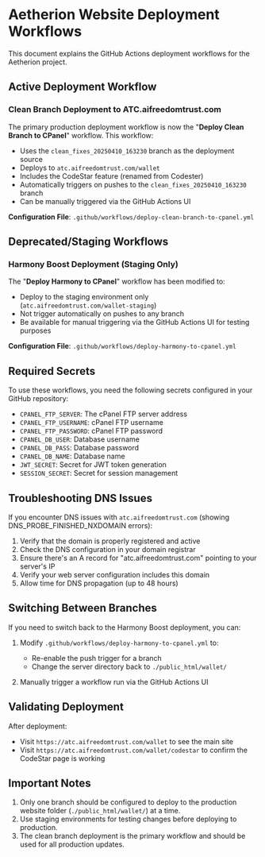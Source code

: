 # Aetherion Website Deployment Workflows

This document explains the GitHub Actions deployment workflows for the Aetherion project.

## Active Deployment Workflow

### Clean Branch Deployment to ATC.aifreedomtrust.com

The primary production deployment workflow is now the "**Deploy Clean Branch to CPanel**" workflow. This workflow:

- Uses the `clean_fixes_20250410_163230` branch as the deployment source
- Deploys to `atc.aifreedomtrust.com/wallet`
- Includes the CodeStar feature (renamed from Codester)
- Automatically triggers on pushes to the `clean_fixes_20250410_163230` branch
- Can be manually triggered via the GitHub Actions UI

**Configuration File**: `.github/workflows/deploy-clean-branch-to-cpanel.yml`

## Deprecated/Staging Workflows

### Harmony Boost Deployment (Staging Only)

The "**Deploy Harmony to CPanel**" workflow has been modified to:

- Deploy to the staging environment only (`atc.aifreedomtrust.com/wallet-staging`)
- Not trigger automatically on pushes to any branch
- Be available for manual triggering via the GitHub Actions UI for testing purposes

**Configuration File**: `.github/workflows/deploy-harmony-to-cpanel.yml`

## Required Secrets

To use these workflows, you need the following secrets configured in your GitHub repository:

- `CPANEL_FTP_SERVER`: The cPanel FTP server address
- `CPANEL_FTP_USERNAME`: cPanel FTP username
- `CPANEL_FTP_PASSWORD`: cPanel FTP password
- `CPANEL_DB_USER`: Database username
- `CPANEL_DB_PASS`: Database password
- `CPANEL_DB_NAME`: Database name
- `JWT_SECRET`: Secret for JWT token generation
- `SESSION_SECRET`: Secret for session management

## Troubleshooting DNS Issues

If you encounter DNS issues with `atc.aifreedomtrust.com` (showing DNS_PROBE_FINISHED_NXDOMAIN errors):

1. Verify that the domain is properly registered and active
2. Check the DNS configuration in your domain registrar
3. Ensure there's an A record for "atc.aifreedomtrust.com" pointing to your server's IP
4. Verify your web server configuration includes this domain
5. Allow time for DNS propagation (up to 48 hours)

## Switching Between Branches

If you need to switch back to the Harmony Boost deployment, you can:

1. Modify `.github/workflows/deploy-harmony-to-cpanel.yml` to:
   - Re-enable the push trigger for a branch
   - Change the server directory back to `./public_html/wallet/`

2. Manually trigger a workflow run via the GitHub Actions UI

## Validating Deployment

After deployment:
- Visit `https://atc.aifreedomtrust.com/wallet` to see the main site
- Visit `https://atc.aifreedomtrust.com/wallet/codestar` to confirm the CodeStar page is working

## Important Notes

1. Only one branch should be configured to deploy to the production website folder (`./public_html/wallet/`) at a time.
2. Use staging environments for testing changes before deploying to production.
3. The clean branch deployment is the primary workflow and should be used for all production updates.